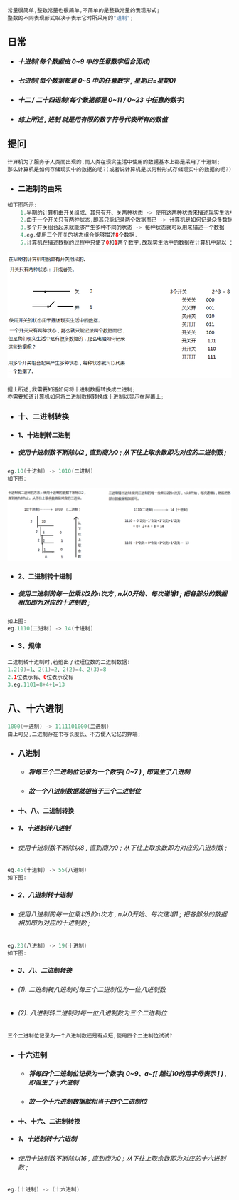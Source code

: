 ```java
常量很简单,整数常量也很简单,不简单的是整数常量的表现形式;
整数的不同表现形式取决于表示它时所采用的"进制";
```

## 日常

* ##### 十进制\(每个数据由 0~9 中的任意数字组合而成\)
* ##### 七进制\(每个数据都是 0~6 中的任意数字 , 星期日=星期0\)
* ##### 十二 / 二十四进制\(每个数据都是 0~11 / 0~23 中任意的数字\)
* ##### 综上所述 , 进制 就是用有限的数字符号代表所有的数值

## 提问

```java
计算机为了服务于人类而出现的,而人类在现实生活中使用的数据基本上都是采用了十进制;
那么计算机是如何存储现实中的数据的呢?(或者说计算机是以何种形式存储现实中的数据的呢?)
```

* ### 二进制的由来

```java
如下图所示:
    1.早期的计算机由开关组成、其只有开、关两种状态 -> 使用这两种状态来描述现实生活中的数据(eg.开1关0);
    2.由于一个开关只有两种状态,即其只能记录两个数据而已 -> 计算机是如何记录众多数据的呢?
    3.多个开关组合起来就能够产生多种不同的状态 -> 每种状态就可以用来描述一个数据
    4.eg.使用三个开关的状态组合能够描述8个数据.
    5.计算机在描述数据的过程中只使了0和1两个数字,故现实生活中的数据在计算机中是以 二进制 的形式来保存的;
```

![](/assets/二进制的由来.png)

```java
据上所述,我需要知道如何将十进制数据转换成二进制;
亦需要知道计算机如何将二进制数据转换成十进制以显示在屏幕上;
```

* ### 十、二进制转换
* #### 1、十进制转二进制
* ##### 使用十进制数不断除以2 , 直到商为0 ; 从下往上取余数即为对应的二进制数 ;

```java
eg.10(十进制) -> 1010(二进制)
如下图:
```

![](/assets/十进制与二进制之间的转换.png)

* #### 2、二进制转十进制
* ##### 使用二进制的每一位乘以2的n次方 , n从0开始、每次递增1 ; 把各部分的数据相加即为对应的十进制数 ;

```java
如上图:
eg.1110(二进制) -> 14(十进制)
```

* #### 3、规律

```java
二进制转十进制时,若给出了较短位数的二进制数据:
1.2(0)=1、2(1)=2、2(2)=4、2(3)=8
2.1位表示有、0位表示没有
3.eg.1101=8+4+1=13
```

## 八、十六进制

```java
1000(十进制) -> ‭1111101000‬(二进制)
由上可见,二进制存在书写长度长、不方便人记忆的弊端;
```

* ### 八进制

  * ##### 将每三个二进制位记录为一个数字\( 0~7 \) , 即诞生了八进制
  * ##### 故一个八进制数据就相当于三个二进制位
* #### 十、八、二进制转换
* ##### 1、十进制转八进制
* ###### 使用十进制数不断除以8 , 直到商为0 ; 从下往上取余数即为对应的八进制数 ;

```java
eg.45(十进制) -> 55(八进制)
如下图:
```

* ##### 2、八进制转十进制
* ###### 使用八进制的每一位乘以8的n次方 , n从0开始、每次递增1 ; 把各部分的数据相加即为对应的十进制数 ;

```java
eg.23(八进制) -> 19(十进制)
如下图:
```

* ##### 3、八、二进制转换
* ###### \(1\). 二进制转八进制时每三个二进制位为一位八进制数
* ###### \(2\). 八进制转二进制时每一位八进制数为三个二进制位



```java
三个二进制位记录为一个八进制数还是有点短,使用四个二进制位试试?
```

* ### 十六进制

  * ##### 将每四个二进制位记录为一个数字\( 0~9、a~f\[ 超过10的用字母表示 \] \) , 即诞生了十六进制
  * ##### 故一个十六进制数据就相当于四个二进制位
* #### 十、十六、二进制转换
* ##### 1、十进制转十六进制
* ###### 使用十进制数不断除以16 , 直到商为0 ; 从下往上取余数即为对应的十六进制数 ;

```java
eg.(十进制) -> (十六进制)
```





